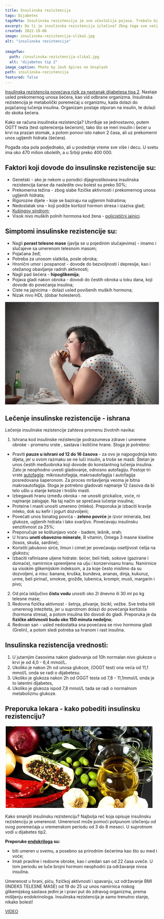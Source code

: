 ```yaml
---
title: Insulinska rezistencija
tags: Dijabetes
tagsMeta: Insulinska rezistencija je sve učestalija pojava. Trebalo bi da upoznamo taj poremećaj da bismo asprečili da se razvije u dijabetes.
excerpt: Da li je insulinska rezistencija izlečiva? Zbog čega sve veći broj populacije oboljeva od ove nevidljive bolesti?
created: 2022-10-06
image: insulinska-rezistencija-slika1.jpg
alt: "insulinska rezistencija"

imageTwo:
  path: /insulinska-rezistencija-slika1.jpg
  alt: "dijabetes tip 2"
image_caption: Photo by Josh Spires on Unsplash
path: insulinska-rezistencija
featured: false
---
```


[Insulinska rezistencija povećava rizik za nastanak dijabetesa tipa 2](https://www.stetoskop.info/hormonski-poremecaji-i-poremecaji-metabolizma/insulinska-rezistencija). Nastaje usled prekomernog unosa šećera, kao vid odbrane organizma. Insulinska rezistencija je metabolički poremećaj u organizmu, kada dolazi do pojačanog lučenja insulina. Organizam postaje otporan na insulin, te dolazi do skoka šećera.

Kako se računa insulinska rezistencija? Utvrđuje se jednostavno, putem OGTT testa (test opterećenja šećerom), tako što se meri insulin i šećer u krvi na prazan stomak, a potom ponovi isto nakon 2 časa, ali uz prekomerni unos ugljenih hidrata (šećera).

Pogađa oba pola podjednako, ali u poslednje vreme sve više i decu. U svetu ima oko 470 milion obolelih, a u Srbiji preko 400 000.


## Faktori koji dovode do insulinske rezistencije su:
 
- Genetski - ako je nekom u porodici dijagnostikovana insulinska rezistencija šanse da nasledite ovu bolest su preko 50%;
- Prekomerna težina - zbog slabe fizičke aktivnosti i prekomernog unosa ugljenih hidrata;
- Rigorozne dijete - koje se baziraju na ugljenim hidratima;
- Nedostatak sna - koji podiže kortizol hormon stresa i izaziva glad;
- [Kušingov sindrom](https://www.stetoskop.info/hormonski-poremecaji-i-poremecaji-metabolizma/kusingov-sindrom-morbus-cushing);
- Visok nivo muških polnih hormona kod žena - [policistični jajnici](https://www.stetoskop.info/bolesti-i-stanja-kod-zena/policisticni-jajnici).

## Simptomi insulinske rezistencije su:

- Nagli **porast telesne mase** (javlja se u pojedinim slučajevima) - imamo i slučajeve sa umerenom telesnom masom;
- Pojačana žeđ;
- Potreba za unosom slatkiša, posle obroka;
- Hronični umor i pospanost - dovode do bezvoljnosti i depresije, kao i otežanog  obavljanje radnih aktivnosti;
- Nagli pad šećera - **hipoglikemija**;
- Pojava gladi nakon obroka - dovodi do čestih obroka u toku dana, koji dovode do povećanja insulina;
- Ciste na jajnicima - dolazi usled povišenih muških hormona;
- Nizak nivo HDL (dobar holesterol).


![pravila kod insulinske rezistencije](./images/insulinska-rezistencija-slika2.jpg)


## Lečenje insulinske rezistencije - ishrana

Lečenje insulinske rezistencije zahteva promenu životnih navika:

1. Ishrana kod insulinske rezistencije podrazumeva zdrave i umerene obroke -  promenu vrste , sastava i količine hrane. Stoga je potrebno:
- Praviti **pauze u ishrani od 12 do 16 časova** - za ovo je najpogodnija keto dijeta, jer u ovom razmaku se ne luči insulin, a troše se masti. Štetan je unos čestih međuobroka koji dovode do konstantnog lučenja insulina. Zato je neophodno uvesti gladovanje, odnosno autofagiju. Postoje tri vrste [autofagije](https://www.imlek.rs/blog/autofagija-sta-je-autofagija): mikroautofagija, makroautofagija i autofagija posredovana šaperonom. Za proces mršavljenja veoma je bitna makroautofagija. Stoga je potrebno gladovati najmanje 12 časova da bi telo ušlo u stanje ketoze i trošilo masti.
- Izbegavati hranu  između obroka - ne unositi grickalice, voće, ni najmanje zalogaje. Na taj način se sprečava lučenje insulina;
- Proteine i masti unositi umereno (mleko). Preporuka je izbaciti kravlje mleko, dok su kefir i jogurt dozvoljeni;
- Povećati unos lisnatog povrća - **zeleno povrće** je izvor minerala, bez glukoze, ugljenih hidrata i lako svarljivo. Povećavaju insulinsku senzitivnost za 25%;
- Preporučuje se koštunjavo voće - badem, lešnik, orah;
- U hranu **uneti obavezno minerale**, B vitamin, Omega 3 masne kiseline (losos, skuša, sardine);
- Koristiti jabukovo sirće, limun i cimet jer povećavaju osetljivost ćelija na glukozu;
- Izbaciti rafinisane uljene hidrate: šećer, beli hleb, sokove (gazirane i domaće), namirnice spremljene na ulju i konzervisanu hranu. Namirnice sa visokim glikemijskim indeksom, a za koje često mislimo da su dozvoljeni, a nisu: banana, kruška, bundeva, ananas, dinja, kukuruz, urme, beli pirinač, smokve, grožđe, lubenica, krompir, musli, margarin i pivo;
2. Od pića isključivo **čistu vodu** unositi oko 2l dnevno ili 30 ml po kg telesne mase; 
3. Redovna fizička aktivnost - šetnja, plivanje, bicikl, vežbe. Sve treba biti umerenog inteziteta, jer u suprotnom dolazi do povećanja kortizola (hormona stresa), a potom insulina što dovodi do gladi. Preporuka je da **fizičke aktivnosti budu oko 150 minuta nedeljno**;
4. Redovan san - usled nedostatka sna povećava se nivo hormona gladi (Grelin), a potom sledi potreba sa hranom i rast insulina.


## Insulinska rezistencija vrednosti:
 
1. U jutarnjim časovima nakon gladovanja od 10h normalan nivo glukoze u krvi je od 4,0 - 6,4 mmol/L.
2. Ukoliko je  nakon 2h  od unosa glukoze, (OGGT test) ona veća od 11,1 mmol/L onda se radi o dijabetesu.
3. Ukoliko je glukoza nakon 2h od OGGT testa od 7,8 - 11,1mmol/L onda je to latentni dijabetes,
4. Ukoliko je glukoza ispod 7,8 mmol/L tada se radi o normalnom metabolizmu glukoze.

 
## Preporuka lekara - kako pobediti insulinsku rezistenciju?


![insulinska rezistencija ishrana](./images/insulinska-rezistencija-slika3.jpg)



Kako smanjiti insulinsku rezistenciju? Najbolja reč koja opisuje insulinsku rezistenciju je umerenost. Umerenost može pomoći potpunom izlečenju od ovog poremećaja u vremenskom periodu od 3 do 8 meseci. U suprotnom vodi u dijabetes tip2. 

**Preporuke [endokriloga](https://www.rts.rs/page/stories/sr/story/125/drustvo/2694222/insulinska-rezistencija--poremecaj-koji-preti-dijabetesom.html) su:**


- biti umeren u svemu, a posebno sa prirodnim šećerima kao što su  med i voće;
- Imati pravilne i redovne obroke, kao i uredan san od 22 časa uveče. U tom periodu se luče brojni hormoni neophodni za održavanje nivoa insulina.

Umerenost u hrani, piću, fizičkoj aktivnosti i spavanju, uz održavanje BMI (INDEKS TELESNE MASE) od 19 do 25 uz unos namirnica niskog glikemijskog sastava jedini je i pravi put do zdravog organizma, prema  mišljenju endokrinologa. Insulinska rezistencija je samo trenutno stanje, nikako bolest!


[VIDEO](https://www.youtube.com/watch?v=mSyZ1mgBMfw)





